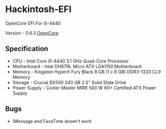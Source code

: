 # Hackintosh-EFI

OpenCore EFI For i5-4440

Version - 0.6.3
[OpenCore](https://dortania.github.io/OpenCore-Install-Guide/)

## Specification

- CPU - Intel Core i5-4440 3.1 GHz Quad-Core Processor
- Motherboard - Intel DH87RL Micro ATX LGA1150 Motherboard
- Memory - Kingston HyperX Fury Black 8 GB (1 x 8 GB) DDR3-1333 CL9 Memory
- Storage - Crucial BX500 240 GB 2.5" Solid State Drive
- Power Supply - Cooler Master MWE 500 W 80+ Certified ATX Power Supply

## Bugs

- iMessage and FaceTime dosen't work
